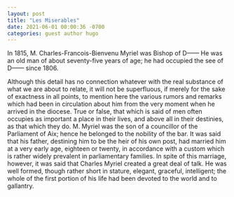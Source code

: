 ```yaml
---
layout: post
title: "Les Miserables"
date: 2021-06-01 00:00:36 -0700
categories: guest author hugo
---
```

In 1815, M. Charles-Francois-Bienvenu Myriel was Bishop of D—— He was an old man
of about seventy-five years of age; he had occupied the see of D—— since 1806.

Although this detail has no connection whatever with the real substance of what
we are about to relate, it will not be superfluous, if merely for the sake of
exactness in all points, to mention here the various rumors and remarks which
had been in circulation about him from the very moment when he arrived in the
diocese. True or false, that which is said of men often occupies as important a
place in their lives, and above all in their destinies, as that which they do.
M. Myriel was the son of a councillor of the Parliament of Aix; hence he
belonged to the nobility of the bar. It was said that his father, destining him
to be the heir of his own post, had married him at a very early age, eighteen or
twenty, in accordance with a custom which is rather widely prevalent in
parliamentary families. In spite of this marriage, however, it was said that
Charles Myriel created a great deal of talk. He was well formed, though rather
short in stature, elegant, graceful, intelligent; the whole of the first portion
of his life had been devoted to the world and to gallantry.
